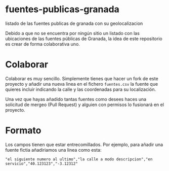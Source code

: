 # fuentes-publicas-granada
listado de las fuentes publicas de granada con su geolocalizacion

Debido a que no se encuentra por ningún sitio un listado con las ubicaciones de las fuentes públicas de Granada,
la idea de este repositorio es crear de forma colaborativa uno.

# Colaborar

Colaborar es muy sencillo. Simplemente tienes que hacer un fork de este proyecto y añadir una nueva linea en el fichero 
`fuentes.csv` la fuente que quieres incluir indicando la calle y las coordenadas para su localización.

Una vez que hayas añadido tantas fuentes como desees haces una solicitud de mergeo (Pull Request) y alguien con permisos lo fusionará en el proyecto.

# Formato

Los campos tienen que estar entrecomillados. Por ejemplo, para añadir una fuente fictia añadiriamos una linea como esta:

    "el siguiente numero al ultimo","la calle a modo descripcion","en servicio","40.123123","-3.12312"
    
